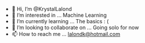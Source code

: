 - 👋 Hi, I’m @KrystalLalond
- 👀 I’m interested in ... Machine Learning
- 🌱 I’m currently learning ... The basics : (
- 💞️ I’m looking to collaborate on ... Going solo for now
- 📫 How to reach me ... lalondk@hotmail.com

<!---
KrystalLalond/KrystalLalond is a ✨ special ✨ repository because its `README.md` (this file) appears on your GitHub profile.
You can click the Preview link to take a look at your changes.
--->
